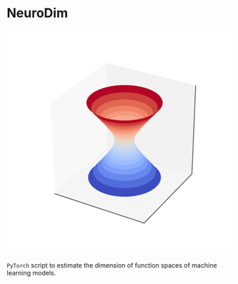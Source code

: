 # NeuroDim
<p align="center">
<img src="./Segre.png" alt="Segre" width="800" />
</p>


`PyTorch` script to estimate the dimension of function spaces of machine learning models.


